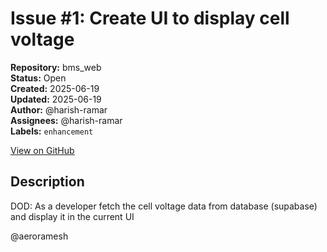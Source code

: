 # Issue #1: Create UI to display cell voltage

**Repository:** bms_web  
**Status:** Open  
**Created:** 2025-06-19  
**Updated:** 2025-06-19  
**Author:** @harish-ramar  
**Assignees:** @harish-ramar  
**Labels:** `enhancement`  

[View on GitHub](https://github.com/Simtestlab/bms_web/issues/1)

## Description

DOD: As a developer fetch the cell voltage data from database (supabase) and display it in the current UI

@aeroramesh 